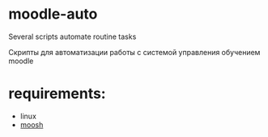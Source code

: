 # moodle-auto

Several scripts automate routine tasks

Скрипты для автоматизации работы с системой управления обучением moodle

# requirements:

- linux
- [moosh](http://moodle.org/)
